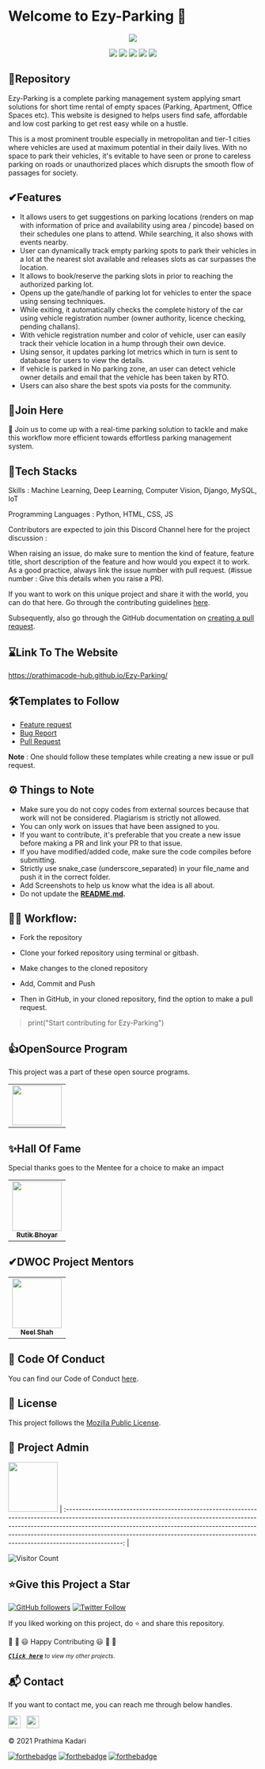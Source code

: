 # Welcome to Ezy-Parking 👋

<p align="center">
<img src="https://github.com/prathimacode-hub/prathimacode-hub/blob/main/CoverPhotos/Ezy-Parking.png"></a>
</p>

<p align="center">
<a href="https://github.com/prathimacode-hub"><img src="https://img.shields.io/badge/PRs-welcome-brightgreen.svg?style=flat&logo=github"></a> 
<a href="https://github.com/prathimacode-hub"><img src="https://img.shields.io/badge/Open%20Source-%F0%9F%A4%8D-Green"></a> 
<a href="https://github.com/prathimacode-hub"><img src="https://img.shields.io/static/v1.svg?label=Contributions&message=Welcome&color=0059b3&style=flat-square"></a>
<a href="https://github.com/prathimacode-hub/Ezy-Parking/graphs/contributors"><img src="https://img.shields.io/github/contributors-anon/prathimacode-hub/Ezy-Parking"></a>
<a href="https://github.com/prathimacode-hub"><img src="https://img.shields.io/maintenance/yes/2021"></a>
</p> 


<h2>📌Repository</h2>

Ezy-Parking is a complete parking management system applying smart solutions for short time rental of empty spaces (Parking, Apartment, Office Spaces etc). This website is designed to helps users find safe, affordable and low cost parking to get rest easy while on a hustle.

This is a most prominent trouble especially in metropolitan and tier-1 cities where vehicles are used at maximum potential in their daily lives. With no space to park their vehicles, it's evitable to have seen or prone to careless parking on roads or unauthorized places which disrupts the smooth flow of passages for society.


<h2>✔Features</h2>

- It allows users to get suggestions on parking locations (renders on map with information of price and availability using area / pincode) based on their schedules one plans to attend. While searching, it also shows with events nearby.
- User can dynamically track empty parking spots to park their vehicles in a lot at the nearest slot available and releases slots as car surpasses the location.
- It allows to book/reserve the parking slots in prior to reaching the authorized parking lot.
- Opens up the gate/handle of parking lot for vehicles to enter the space using sensing techniques.
- While exiting, it automatically checks the complete history of the car using vehicle registration number (owner authority, licence checking, pending challans).
- With vehicle registration number and color of vehicle, user can easily track their vehicle location in a hump through their own device.
- Using sensor, it updates parking lot metrics which in turn is sent to database for users to view the details.
- If vehicle is parked in No parking zone, an user can detect vehicle owner details and email that the vehicle has been taken by RTO.
- Users can also share the best spots via posts for the community.
 
 
 <h2>🙌Join Here</h2>

🚀 Join us to come up with a real-time parking solution to tackle and make this workflow more efficient towards effortless parking management system.  


<h2>🔑Tech Stacks</h2>

Skills : Machine Learning, Deep Learning, Computer Vision, Django, MySQL, IoT

Programming Languages : Python, HTML, CSS, JS


Contributors are expected to join this Discord Channel here for the project discussion : 


When raising an issue, do make sure to mention the kind of feature, feature title, short description of the feature and how would you expect it to work. As a good practice, always link the issue number with pull request. (#issue number : Give this details when you raise a PR).

If you want to work on this unique project and share it with the world, you can do that here. 
Go through the contributing guidelines [here](https://github.com/prathimacode-hub/Ezy-Parking/blob/main/CONTRIBUTING.md).

Subsequently, also go through the GitHub documentation on [creating a pull request](https://help.github.com/en/github/collaborating-with-issues-and-pull-requests/creating-a-pull-request).


<h2>⌛Link To The Website</h2>

https://prathimacode-hub.github.io/Ezy-Parking/


<h2>🛠Templates to Follow</h2>

- [Feature request](https://github.com/prathimacode-hub/Ezy-Parking/blob/main/.github/issue_template/feature_request.md)
- [Bug Report](https://github.com/prathimacode-hub/Ezy-Parking/blob/main/.github/issue_template/bug_report.md)
- [Pull Request](https://github.com/prathimacode-hub/Ezy-Parking/blob/main/.github/pullrequest_template.md)

**Note** : One should follow these templates while creating a new issue or pull request.



<h2>⚙️ Things to Note</h2>

* Make sure you do not copy codes from external sources because that work will not be considered. Plagiarism is strictly not allowed.
* You can only work on issues that have been assigned to you.
* If you want to contribute, it's preferable that you create a new issue before making a PR and link your PR to that issue.
* If you have modified/added code, make sure the code compiles before submitting.
* Strictly use snake_case (underscore_separated) in your file_name and push it in the correct folder.
* Add Screenshots to help us know what the idea is all about. 
* Do not update the **[README.md](https://github.com/prathimacode-hub/Ezy-Parking/blob/main/README.md).**


<h2>👨‍💻 Workflow:</h2>

- Fork the repository

- Clone your forked repository using terminal or gitbash.

- Make changes to the cloned repository

- Add, Commit and Push

- Then in GitHub, in your cloned repository, find the option to make a pull request. 

> print("Start contributing for Ezy-Parking")


<h2>👍OpenSource Program</h2>

This project was a part of these open source programs.

<table>
<tr>
 <td>
<a href="https://github.com/prathimacode-hub"><img src="https://github.com/prathimacode-hub/prathimacode-hub/blob/main/OpenSource%20Programs/Delta%20Winter%20Of%20Code/Delta-Winter-Of-Code.jpg" width=100px height=80px /></a>
 </td>
</tr>
</table>


<h2>✨Hall Of Fame</h2>   

Special thanks goes to the Mentee for a choice to make an impact

<table>
  <tr>
<td align="center"><a href="https://github.com/Rutikab12"><img src="https://avatars.githubusercontent.com/u/71027989?v=4" width="100px;" alt=""/><br /><sub><b>Rutik Bhoyar</b></sub></a></td>   
  </tr>
</table>


<h2>✔DWOC Project Mentors</h2>

<table>
  <tr>
<td align="center"><a href="https://github.com/neelshah2409"><img src="https://avatars.githubusercontent.com/u/71593494?v=4" width="100px;" alt=""/><br /><sub><b>Neel Shah</b></sub></a></td>   
  </tr>
</table>


<h2>📜 Code Of Conduct</h2>

You can find our Code of Conduct [here](https://github.com/prathimacode-hub/Ezy-Parking/blob/main/CODE_OF_CONDUCT.md).


<h2>📝 License</h2>  

This project follows the [Mozilla Public License](https://github.com/prathimacode-hub/Ezy-Parking/blob/main/LICENSE).


<h2>🙂 Project Admin</h2>

<a href="https://github.com/prathimacode-hub"><img src="https://github.com/prathimacode-hub/prathimacode-hub/blob/main/Prathima%20updated%20profile%20pic.jpg" width=100px height=100px /></a>
| :------------------------------------------------------------------------------------------------------------------------------------------------------------------------------------------------------------------------------------------------------------------------------------------------------------------------------------------: |

![Visitor Count](https://profile-counter.glitch.me/{prathimacode-hub}/count.svg)


<h2>⭐Give this Project a Star</h2>

[![GitHub followers](https://img.shields.io/github/followers/prathimacode-hub.svg?label=Follow%20@prathimacode-hub&style=social)](https://github.com/prathimak88/)  [![Twitter Follow](https://img.shields.io/twitter/follow/prathimak88?style=social)](https://twitter.com/prathimak88)

If you liked working on this project, do ⭐ and share this repository.

🎉 🎊 😃 Happy Contributing 😃 🎊 🎉

<sup><kbd>***[Click here](https://github.com/prathimacode-hub/prathimacode-hub/blob/main/PROJECTS.md)***</kbd> *to view my other projects.</sup>* <br>
</td>


<h2>📬 Contact</h2>

If you want to contact me, you can reach me through below handles.

<a href="https://twitter.com/prathimak88"><img src="https://upload.wikimedia.org/wikipedia/fr/thumb/c/c8/Twitter_Bird.svg/1200px-Twitter_Bird.svg.png" width="25"></img></a>&nbsp;&nbsp; <a href="https://www.linkedin.com/in/prathima-kadari/"><img src="https://www.felberpr.com/wp-content/uploads/linkedin-logo.png" width="25"></img></a>

© 2021 Prathima Kadari


[![forthebadge](https://forthebadge.com/images/badges/built-with-love.svg)](https://forthebadge.com) [![forthebadge](https://forthebadge.com/images/badges/built-by-developers.svg)](https://forthebadge.com) [![forthebadge](https://forthebadge.com/images/badges/built-with-swag.svg)](https://forthebadge.com) 


